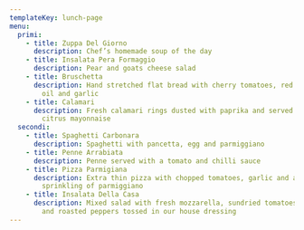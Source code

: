 ```yaml
---
templateKey: lunch-page
menu:
  primi:
    - title: Zuppa Del Giorno
      description: Chef’s homemade soup of the day
    - title: Insalata Pera Formaggio
      description: Pear and goats cheese salad
    - title: Bruschetta
      description: Hand stretched flat bread with cherry tomatoes, red onion, olive
        oil and garlic
    - title: Calamari
      description: Fresh calamari rings dusted with paprika and served with a zesty
        citrus mayonnaise
  secondi:
    - title: Spaghetti Carbonara
      description: Spaghetti with pancetta, egg and parmiggiano
    - title: Penne Arrabiata
      description: Penne served with a tomato and chilli sauce
    - title: Pizza Parmigiana
      description: Extra thin pizza with chopped tomatoes, garlic and a generous
        sprinkling of parmiggiano
    - title: Insalata Della Casa
      description: Mixed salad with fresh mozzarella, sundried tomatoes, green olives
        and roasted peppers tossed in our house dressing
---
```

